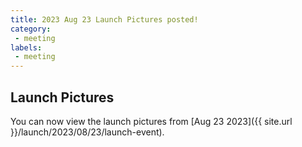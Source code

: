```yaml
---
title: 2023 Aug 23 Launch Pictures posted!
category:
 - meeting
labels:
 - meeting
---
```


## Launch Pictures

You can now view the launch pictures from [Aug 23 2023]({{ site.url }}/launch/2023/08/23/launch-event). 
